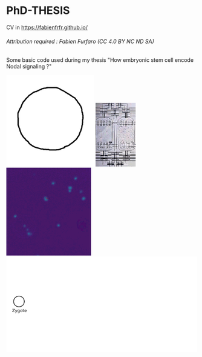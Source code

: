 # PhD-THESIS

CV in https://fabienfrfr.github.io/

###### Attribution required : Fabien Furfaro (CC 4.0 BY NC ND SA)

Some basic code used during my thesis "How embryonic stem cell encode Nodal signaling ?"

![1](/1.gif)
![2](/2.gif)
![3](/3.gif)
![4](/4.gif)
